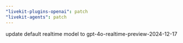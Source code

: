 ```yaml
---
"livekit-plugins-openai": patch
"livekit-agents": patch
---
```


update default realtime model to gpt-4o-realtime-preview-2024-12-17
